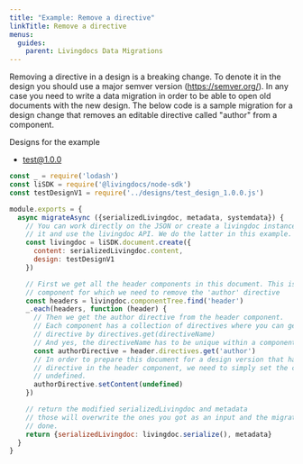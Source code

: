 ```yaml
---
title: "Example: Remove a directive"
linkTitle: Remove a directive
menus:
  guides:
    parent: Livingdocs Data Migrations
---
```


Removing a directive in a design is a breaking change.
To denote it in the design you should use a major semver version (https://semver.org/). In any case you need to write a data migration in order to be able to open old documents with the new design. The below code is a sample migration for a design change that removes an editable directive called "author" from a component.


Designs for the example
- [test@1.0.0](../designs/test_design_1.0.0.js)

```js
const _ = require('lodash')
const liSDK = require('@livingdocs/node-sdk')
const testDesignV1 = require('../designs/test_design_1.0.0.js')

module.exports = {
  async migrateAsync ({serializedLivingdoc, metadata, systemdata}) {
    // You can work directly on the JSON or create a livingdoc instance from
    // it and use the livingdoc API. We do the latter in this example.
    const livingdoc = liSDK.document.create({
      content: serializedLivingdoc.content,
      design: testDesignV1
    })

    // First we get all the header components in this document. This is the
    // component for which we need to remove the 'author' directive
    const headers = livingdoc.componentTree.find('header')
    _.each(headers, function (header) {
      // Then we get the author directive from the header component.
      // Each component has a collection of directives where you can get a single
      // directive by directives.get(directiveName)
      // And yes, the directiveName has to be unique within a component
      const authorDirective = header.directives.get('author')
      // In order to prepare this document for a design version that has no author
      // directive in the header component, we need to simply set the content to
      // undefined.
      authorDirective.setContent(undefined)
    })

    // return the modified serializedLivingdoc and metadata
    // those will overwrite the ones you got as an input and the migration is
    // done.
    return {serializedLivingdoc: livingdoc.serialize(), metadata}
  }
}
```
